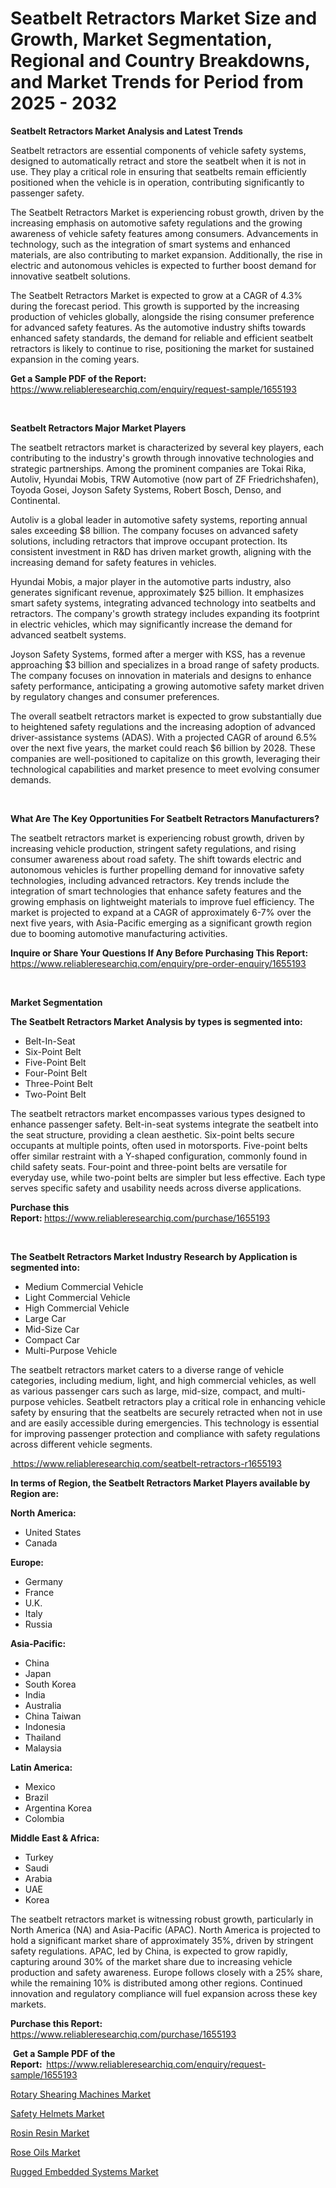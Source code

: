 <p><h1>Seatbelt Retractors Market Size and Growth, Market Segmentation, Regional and Country Breakdowns, and Market Trends for Period from 2025 -  2032</h1></p><p><strong>Seatbelt Retractors Market Analysis and Latest Trends</strong></p>
<p><p>Seatbelt retractors are essential components of vehicle safety systems, designed to automatically retract and store the seatbelt when it is not in use. They play a critical role in ensuring that seatbelts remain efficiently positioned when the vehicle is in operation, contributing significantly to passenger safety. </p><p>The Seatbelt Retractors Market is experiencing robust growth, driven by the increasing emphasis on automotive safety regulations and the growing awareness of vehicle safety features among consumers. Advancements in technology, such as the integration of smart systems and enhanced materials, are also contributing to market expansion. Additionally, the rise in electric and autonomous vehicles is expected to further boost demand for innovative seatbelt solutions.</p><p>The Seatbelt Retractors Market is expected to grow at a CAGR of 4.3% during the forecast period. This growth is supported by the increasing production of vehicles globally, alongside the rising consumer preference for advanced safety features. As the automotive industry shifts towards enhanced safety standards, the demand for reliable and efficient seatbelt retractors is likely to continue to rise, positioning the market for sustained expansion in the coming years.</p></p>
<p><strong>Get a Sample PDF of the Report:&nbsp;</strong> <a href="https://www.reliableresearchiq.com/enquiry/request-sample/1655193?utm_campaign=1087&utm_medium=2&utm_source=Github&utm_content=ia&utm_term=07032025&utm_id=seatbelt-retractors">https://www.reliableresearchiq.com/enquiry/request-sample/1655193</a></p>
<p>&nbsp;</p>
<p><strong>Seatbelt Retractors Major Market Players</strong></p>
<p><p>The seatbelt retractors market is characterized by several key players, each contributing to the industry's growth through innovative technologies and strategic partnerships. Among the prominent companies are Tokai Rika, Autoliv, Hyundai Mobis, TRW Automotive (now part of ZF Friedrichshafen), Toyoda Gosei, Joyson Safety Systems, Robert Bosch, Denso, and Continental.</p><p>Autoliv is a global leader in automotive safety systems, reporting annual sales exceeding $8 billion. The company focuses on advanced safety solutions, including retractors that improve occupant protection. Its consistent investment in R&D has driven market growth, aligning with the increasing demand for safety features in vehicles.</p><p>Hyundai Mobis, a major player in the automotive parts industry, also generates significant revenue, approximately $25 billion. It emphasizes smart safety systems, integrating advanced technology into seatbelts and retractors. The company's growth strategy includes expanding its footprint in electric vehicles, which may significantly increase the demand for advanced seatbelt systems.</p><p>Joyson Safety Systems, formed after a merger with KSS, has a revenue approaching $3 billion and specializes in a broad range of safety products. The company focuses on innovation in materials and designs to enhance safety performance, anticipating a growing automotive safety market driven by regulatory changes and consumer preferences.</p><p>The overall seatbelt retractors market is expected to grow substantially due to heightened safety regulations and the increasing adoption of advanced driver-assistance systems (ADAS). With a projected CAGR of around 6.5% over the next five years, the market could reach $6 billion by 2028. These companies are well-positioned to capitalize on this growth, leveraging their technological capabilities and market presence to meet evolving consumer demands.</p></p>
<p>&nbsp;</p>
<p><strong>What Are The Key Opportunities For Seatbelt Retractors Manufacturers?</strong></p>
<p><p>The seatbelt retractors market is experiencing robust growth, driven by increasing vehicle production, stringent safety regulations, and rising consumer awareness about road safety. The shift towards electric and autonomous vehicles is further propelling demand for innovative safety technologies, including advanced retractors. Key trends include the integration of smart technologies that enhance safety features and the growing emphasis on lightweight materials to improve fuel efficiency. The market is projected to expand at a CAGR of approximately 6-7% over the next five years, with Asia-Pacific emerging as a significant growth region due to booming automotive manufacturing activities.</p></p>
<p><strong>Inquire or Share Your Questions If Any Before Purchasing This Report:</strong> <a href="https://www.reliableresearchiq.com/enquiry/pre-order-enquiry/1655193?utm_campaign=1087&utm_medium=2&utm_source=Github&utm_content=ia&utm_term=07032025&utm_id=seatbelt-retractors">https://www.reliableresearchiq.com/enquiry/pre-order-enquiry/1655193</a></p>
<p>&nbsp;</p>
<p><strong>Market Segmentation</strong></p>
<p><strong>The Seatbelt Retractors Market Analysis by types is segmented into:</strong></p>
<p><ul><li>Belt-In-Seat</li><li>Six-Point Belt</li><li>Five-Point Belt</li><li>Four-Point Belt</li><li>Three-Point Belt</li><li>Two-Point Belt</li></ul></p>
<p><p>The seatbelt retractors market encompasses various types designed to enhance passenger safety. Belt-in-seat systems integrate the seatbelt into the seat structure, providing a clean aesthetic. Six-point belts secure occupants at multiple points, often used in motorsports. Five-point belts offer similar restraint with a Y-shaped configuration, commonly found in child safety seats. Four-point and three-point belts are versatile for everyday use, while two-point belts are simpler but less effective. Each type serves specific safety and usability needs across diverse applications.</p></p>
<p><strong>Purchase this Report:&nbsp;</strong><a href="https://www.reliableresearchiq.com/purchase/1655193?utm_campaign=1087&utm_medium=2&utm_source=Github&utm_content=ia&utm_term=07032025&utm_id=seatbelt-retractors">https://www.reliableresearchiq.com/purchase/1655193</a></p>
<p>&nbsp;</p>
<p><strong>The Seatbelt Retractors Market Industry Research by Application is segmented into:</strong></p>
<p><ul><li>Medium Commercial Vehicle</li><li>Light Commercial Vehicle</li><li>High Commercial Vehicle</li><li>Large Car</li><li>Mid-Size Car</li><li>Compact Car</li><li>Multi-Purpose Vehicle</li></ul></p>
<p><p>The seatbelt retractors market caters to a diverse range of vehicle categories, including medium, light, and high commercial vehicles, as well as various passenger cars such as large, mid-size, compact, and multi-purpose vehicles. Seatbelt retractors play a critical role in enhancing vehicle safety by ensuring that the seatbelts are securely retracted when not in use and are easily accessible during emergencies. This technology is essential for improving passenger protection and compliance with safety regulations across different vehicle segments.</p></p>
<p><a href="https://www.reliableresearchiq.com/seatbelt-retractors-r1655193?utm_campaign=1087&utm_medium=2&utm_source=Github&utm_content=ia&utm_term=07032025&utm_id=seatbelt-retractors">&nbsp;https://www.reliableresearchiq.com/seatbelt-retractors-r1655193</a></p>
<p><strong>In terms of Region, the Seatbelt Retractors Market Players available by Region are:</strong></p>
<p>
    <p> <strong> North America: </strong>
        <ul>
            <li>United States</li>
            <li>Canada</li>
        </ul>
        </p> 
    <p> <strong> Europe: </strong>
        <ul>
            <li>Germany</li>
            <li>France</li>
            <li>U.K.</li>
            <li>Italy</li>
            <li>Russia</li>
        </ul>
        </p> 
    <p> <strong> Asia-Pacific: </strong>
        <ul>
            <li>China</li>
            <li>Japan</li>
            <li>South Korea</li>
            <li>India</li>
            <li>Australia</li>
            <li>China Taiwan</li>
            <li>Indonesia</li>
            <li>Thailand</li>
            <li>Malaysia</li>
        </ul>
        </p> 
    <p> <strong> Latin America: </strong>
        <ul>
            <li>Mexico</li>
            <li>Brazil</li>
            <li>Argentina Korea</li>
            <li>Colombia</li>
        </ul>
        </p> 
    <p> <strong> Middle East & Africa: </strong>
        <ul>
            <li>Turkey</li>
            <li>Saudi</li>
            <li>Arabia</li>
            <li>UAE</li>
            <li>Korea</li>
        </ul>
    </p>
    </p>
<p><p>The seatbelt retractors market is witnessing robust growth, particularly in North America (NA) and Asia-Pacific (APAC). North America is projected to hold a significant market share of approximately 35%, driven by stringent safety regulations. APAC, led by China, is expected to grow rapidly, capturing around 30% of the market share due to increasing vehicle production and safety awareness. Europe follows closely with a 25% share, while the remaining 10% is distributed among other regions. Continued innovation and regulatory compliance will fuel expansion across these key markets.</p></p>
<p><strong>Purchase this Report: </strong><a href="https://www.reliableresearchiq.com/purchase/1655193?utm_campaign=1087&utm_medium=2&utm_source=Github&utm_content=ia&utm_term=07032025&utm_id=seatbelt-retractors">https://www.reliableresearchiq.com/purchase/1655193</a></p>
<p>&nbsp;<strong>Get a Sample PDF of the Report:&nbsp;&nbsp;</strong><a href="https://www.reliableresearchiq.com/enquiry/request-sample/1655193?utm_campaign=1087&utm_medium=2&utm_source=Github&utm_content=ia&utm_term=07032025&utm_id=seatbelt-retractors">https://www.reliableresearchiq.com/enquiry/request-sample/1655193</a></p>
<p><strong></strong></p>
<p><p><a href="https://github.com/hacklmenckg6/Market-Research-Report-List-1/blob/main/rotary-shearing-machines-market.md?utm_campaign=1087&utm_medium=2&utm_source=Github&utm_content=ia&utm_term=07032025&utm_id=seatbelt-retractors">Rotary Shearing Machines Market</a></p><p><a href="https://github.com/bilkbitsch/Market-Research-Report-List-1/blob/main/safety-helmets-market.md?utm_campaign=1087&utm_medium=2&utm_source=Github&utm_content=ia&utm_term=07032025&utm_id=seatbelt-retractors">Safety Helmets Market</a></p><p><a href="https://github.com/knipsfilip8f/Market-Research-Report-List-1/blob/main/rosin-resin-market.md?utm_campaign=1087&utm_medium=2&utm_source=Github&utm_content=ia&utm_term=07032025&utm_id=seatbelt-retractors">Rosin Resin Market</a></p><p><a href="https://github.com/azetehhasle/Market-Research-Report-List-1/blob/main/rose-oils-market.md?utm_campaign=1087&utm_medium=2&utm_source=Github&utm_content=ia&utm_term=07032025&utm_id=seatbelt-retractors">Rose Oils Market</a></p><p><a href="https://github.com/hirtzhulstsq/Market-Research-Report-List-1/blob/main/rugged-embedded-systems-market.md?utm_campaign=1087&utm_medium=2&utm_source=Github&utm_content=ia&utm_term=07032025&utm_id=seatbelt-retractors">Rugged Embedded Systems Market</a></p></p>